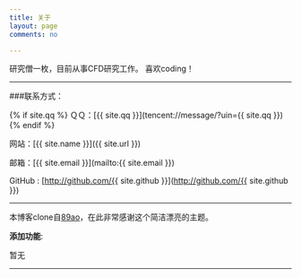 ```yaml
---
title: 关于
layout: page
comments: no

---
```


研究僧一枚，目前从事CFD研究工作。
喜欢coding！


----

###联系方式：

{% if site.qq %}
ＱＱ：[{{ site.qq }}](tencent://message/?uin={{ site.qq }})
{% endif %}

网站：[{{ site.name }}]({{ site.url }})

邮箱：[{{ site.email }}](mailto:{{ site.email }})

GitHub : [http://github.com/{{ site.github }}](http://github.com/{{ site.github }})

----


本博客clone自[89ao](https://github.com/89ao/89ao.github.io)，在此非常感谢这个简洁漂亮的主题。

**添加功能**:

暂无

----

